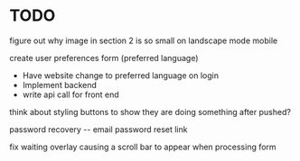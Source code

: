 # TODO

figure out why image in section 2 is so small on landscape mode mobile

create user preferences form (preferred language)
  - Have website change to preferred language on login
  - Implement backend
  - write api call for front end

think about styling buttons to show they are doing something after pushed?

password recovery -- email password reset link

fix waiting overlay causing a scroll bar to appear when processing form